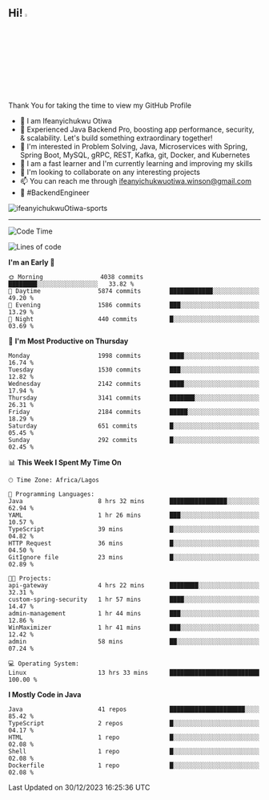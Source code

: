 <!-- BLOG-POST-LIST:START --><!-- BLOG-POST-LIST:END -->

## Hi! <img src="https://media.giphy.com/media/hvRJCLFzcasrR4ia7z/giphy.gif" width="4%"> 

Thank You for taking the time to view my GitHub Profile

- 👋 I am Ifeanyichukwu Otiwa
- 🚀 Experienced Java Backend Pro, boosting app performance, security, & scalability. Let's build something extraordinary together!
- 👀 I'm interested in Problem Solving, Java, Microservices with Spring, Spring Boot, MySQL, gRPC, REST, Kafka, git, Docker, and Kubernetes
- 🌱 I am a fast learner and I'm currently learning and improving my skills
- 💞️ I'm looking to collaborate on any interesting projects
- 📫 You can reach me through ifeanyichukwuotiwa.winson@gmail.com
- 🚀 #BackendEngineer

<p align="left" marginTop="10px"> <img src="https://komarev.com/ghpvc/?username=ifeanyichukwuOtiwa-sports&label=Profile%20views&color=0e75b6&style=for-the-badge" alt="ifeanyichukwuOtiwa-sports" /> </p>

***

<!--START_SECTION:waka-->
![Code Time](http://img.shields.io/badge/Code%20Time-2%2C061%20hrs%205%20mins-blue)

![Lines of code](https://img.shields.io/badge/From%20Hello%20World%20I%27ve%20Written-4.3%20million%20lines%20of%20code-blue)

**I'm an Early 🐤** 

```text
🌞 Morning                4038 commits        ████████░░░░░░░░░░░░░░░░░   33.82 % 
🌆 Daytime                5874 commits        ████████████░░░░░░░░░░░░░   49.20 % 
🌃 Evening                1586 commits        ███░░░░░░░░░░░░░░░░░░░░░░   13.29 % 
🌙 Night                  440 commits         █░░░░░░░░░░░░░░░░░░░░░░░░   03.69 % 
```
📅 **I'm Most Productive on Thursday** 

```text
Monday                   1998 commits        ████░░░░░░░░░░░░░░░░░░░░░   16.74 % 
Tuesday                  1530 commits        ███░░░░░░░░░░░░░░░░░░░░░░   12.82 % 
Wednesday                2142 commits        ████░░░░░░░░░░░░░░░░░░░░░   17.94 % 
Thursday                 3141 commits        ███████░░░░░░░░░░░░░░░░░░   26.31 % 
Friday                   2184 commits        █████░░░░░░░░░░░░░░░░░░░░   18.29 % 
Saturday                 651 commits         █░░░░░░░░░░░░░░░░░░░░░░░░   05.45 % 
Sunday                   292 commits         █░░░░░░░░░░░░░░░░░░░░░░░░   02.45 % 
```


📊 **This Week I Spent My Time On** 

```text
🕑︎ Time Zone: Africa/Lagos

💬 Programming Languages: 
Java                     8 hrs 32 mins       ████████████████░░░░░░░░░   62.94 % 
YAML                     1 hr 26 mins        ███░░░░░░░░░░░░░░░░░░░░░░   10.57 % 
TypeScript               39 mins             █░░░░░░░░░░░░░░░░░░░░░░░░   04.82 % 
HTTP Request             36 mins             █░░░░░░░░░░░░░░░░░░░░░░░░   04.50 % 
GitIgnore file           23 mins             █░░░░░░░░░░░░░░░░░░░░░░░░   02.89 % 

🐱‍💻 Projects: 
api-gateway              4 hrs 22 mins       ████████░░░░░░░░░░░░░░░░░   32.31 % 
custom-spring-security   1 hr 57 mins        ████░░░░░░░░░░░░░░░░░░░░░   14.47 % 
admin-management         1 hr 44 mins        ███░░░░░░░░░░░░░░░░░░░░░░   12.86 % 
WinMaximizer             1 hr 41 mins        ███░░░░░░░░░░░░░░░░░░░░░░   12.42 % 
admin                    58 mins             ██░░░░░░░░░░░░░░░░░░░░░░░   07.24 % 

💻 Operating System: 
Linux                    13 hrs 33 mins      █████████████████████████   100.00 % 
```

**I Mostly Code in Java** 

```text
Java                     41 repos            █████████████████████░░░░   85.42 % 
TypeScript               2 repos             █░░░░░░░░░░░░░░░░░░░░░░░░   04.17 % 
HTML                     1 repo              █░░░░░░░░░░░░░░░░░░░░░░░░   02.08 % 
Shell                    1 repo              █░░░░░░░░░░░░░░░░░░░░░░░░   02.08 % 
Dockerfile               1 repo              █░░░░░░░░░░░░░░░░░░░░░░░░   02.08 % 
```




 Last Updated on 30/12/2023 16:25:36 UTC
<!--END_SECTION:waka-->

<!--
<p align="center">
![trophy](https://github-profile-trophy.vercel.app/?username=ifeanyichukwuOtiwa-sports&theme=onedark) (https://github.com/ryo-ma/github-profile-trophy)
</p>
-->

<!---
ifeanyi-otiwa/ifeanyi-otiwa is a ✨ special ✨ repository because its `README.md` (this file) appears on your GitHub profile.
You can click the Preview link to take a look at your changes.
--->
